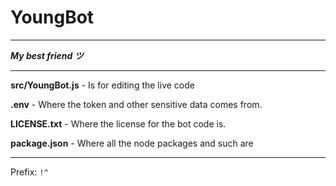 # YoungBot

---

**_My best friend ツ_**

---

**src/YoungBot.js** - Is for editing the live code

**.env** - Where the token and other sensitive data comes from.

**LICENSE.txt** - Where the license for the bot code is.

**package.json** - Where all the node packages and such are

---

Prefix: `!^`